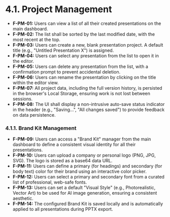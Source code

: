 # 4.1. Project Management

*   **F-PM-01:** Users can view a list of all their created presentations on the main dashboard.
*   **F-PM-02:** The list shall be sorted by the last modified date, with the most recent at the top.
*   **F-PM-03:** Users can create a new, blank presentation project. A default title (e.g., "Untitled Presentation X") is assigned.
*   **F-PM-04:** Users can select any presentation from the list to open it in the editor.
*   **F-PM-05:** Users can delete any presentation from the list, with a confirmation prompt to prevent accidental deletion.
*   **F-PM-06:** Users can rename the presentation by clicking on the title within the editor view.
*   **F-PM-07:** All project data, including the full version history, is persisted in the browser's Local Storage, ensuring work is not lost between sessions.
*   **F-PM-08:** The UI shall display a non-intrusive auto-save status indicator in the header (e.g., "Saving...", "All changes saved") to provide feedback on data persistence.

### 4.1.1. Brand Kit Management
*   **F-PM-09:** Users can access a "Brand Kit" manager from the main dashboard to define a consistent visual identity for all their presentations.
*   **F-PM-10:** Users can upload a company or personal logo (PNG, JPG, SVG). The logo is stored as a base64 data URL.
*   **F-PM-11:** Users can define a primary (for headings) and secondary (for body text) color for their brand using an interactive color picker.
*   **F-PM-12:** Users can select a primary and secondary font from a curated list of professional, web-safe fonts.
*   **F-PM-13:** Users can set a default "Visual Style" (e.g., Photorealistic, Vector Art) to be used for AI image generation, ensuring a consistent aesthetic.
*   **F-PM-14:** The configured Brand Kit is saved locally and is automatically applied to all presentations during PPTX export.
